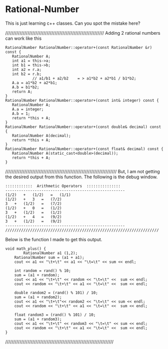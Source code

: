 # Rational-Number
This is just learning c++ classes.
Can you spot the mistake here?

//////////////////////////////////////////////////////////////
 Adding 2 rational numbers can work like this
 ````
RationalNumber RationalNumber::operator+(const RationalNumber &r) const {
	RationalNumber A;
	int a1 = this->a;
	int b1 = this->b;
	int a2 = r.a;
	int b2 = r.b;
             // a1/b1 + a2/b2    = > a1*b2 + a2*b1 / b1*b2;
	A.a = a1*b2 + a2*b1;
	A.b = b1*b2;
	return A;
}
RationalNumber RationalNumber::operator+(const int& integer) const {
	RationalNumber A;
	A.a = integer;
	A.b = 1;
	return *this + A;
}
RationalNumber RationalNumber::operator+(const double& decimal) const {
	RationalNumber A(decimal);
	return *this + A;
}
RationalNumber RationalNumber::operator+(const float& decimal) const {
	RationalNumber A(static_cast<double>(decimal));
	return *this + A;
}
````
//////////////////////////////////////////////////////////////////////
But, I am not getting the desired output from this function. The following is the debug window.
````
::::::::::::  Arithmetic Operators  :::::::::::::::
-----------------------------------------------------
(1/2)	+	(1/2)	=	(1/1)
(1/2)	+	3	=	(7/2)
3	+	(1/2)	=	(7/2)
(1/2)	+	0	=	(1/2)
3	+	(1/2)	=	(1/2)
(1/2)	+	4	=	(9/2)
3	+	(1/2)	=	(9/2)
-----------------------------------------------------
////////////////////////////////////////////////////////////////////
````
Below is the function I made to get this output.
````
void math_plus() {	
        RationalNumber a1 (1,2);
	RationalNumber sum = (a1 + a1);
	cout << a1 << "\t+\t" << a1 << "\t=\t" << sum << endl;

	int random = rand() % 10;
	sum = (a1 + random);
	cout << a1 << "\t+\t" << random << "\t=\t" <<  sum << endl;
	cout << random << "\t+\t" << a1 << "\t=\t" <<  sum << endl;

	double random2 = (rand() % 101) / 10;
	sum = (a1 + random2);
	cout << a1 << "\t+\t"<< random2 << "\t=\t" << sum << endl;
	cout << random << "\t+\t" << a1 << "\t=\t" <<  sum << endl;

	float random3 = (rand() % 101) / 10;
	sum = (a1 + random3);
	cout << a1 << "\t+\t" << random3 << "\t=\t" << sum << endl;
	cout << random << "\t+\t" << a1 << "\t=\t" <<  sum << endl;
}
````
////////////////////////////////////////////////////////////////////
